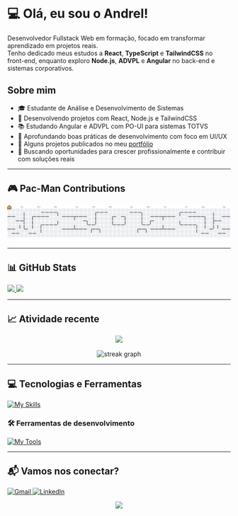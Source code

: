 # 💻 Olá, eu sou o Andrel!

<p align="left">
  Desenvolvedor Fullstack Web em formação, focado em transformar aprendizado em projetos reais. <br>
  Tenho dedicado meus estudos a <strong>React</strong>, <strong>TypeScript</strong> e <strong>TailwindCSS</strong> no front-end, enquanto exploro <strong>Node.js</strong>, <strong>ADVPL</strong> e <strong>Angular</strong> no back-end e sistemas corporativos.
</p>

## Sobre mim

- 🎓 Estudante de Análise e Desenvolvimento de Sistemas  
- 🚀 Desenvolvendo projetos com React, Node.js e TailwindCSS  
- 📚 Estudando Angular e ADVPL com PO-UI para sistemas TOTVS  
- 🧠 Aprofundando boas práticas de desenvolvimento com foco em UI/UX  
- 🔗 Alguns projetos publicados no meu [portfólio](https://petshop-sand-delta.vercel.app)  
- 📌 Buscando oportunidades para crescer profissionalmente e contribuir com soluções reais  

---

## 🎮 Pac-Man Contributions

<picture>
  <source media="(prefers-color-scheme: dark)" srcset="https://raw.githubusercontent.com/speedyxbr/speedyxbr/output/pacman-contribution-graph-dark.svg">
  <source media="(prefers-color-scheme: light)" srcset="https://raw.githubusercontent.com/speedyxbr/speedyxbr/output/pacman-contribution-graph.svg">
  <img alt="Gráfico de contribuições estilo pacman" src="https://raw.githubusercontent.com/speedyxbr/speedyxbr/output/pacman-contribution-graph.svg">
</picture>

---

## 📊 GitHub Stats

<a href="https://github.com/speedyxbr">
  <img height="180em" src="https://github-readme-stats.vercel.app/api?username=speedyxbr&show_icons=true&theme=radical&include_all_commits=true&count_private=true"/>
  <img height="180em" src="https://github-readme-stats.vercel.app/api/top-langs/?username=speedyxbr&layout=compact&langs_count=6&theme=radical"/>
</a>

---

## 📈 Atividade recente

<p align="center">
  <img src="https://github-readme-activity-graph.vercel.app/graph?username=speedyxbr&bg_color=0d1117&color=ff6ec7&line=ff3caa&point=ffffff&area=true&hide_border=true" />
</p>

<p align="center">
  <img src="https://streak-stats.demolab.com?user=speedyxbr&locale=pt-br&mode=weekly&theme=radical&hide_border=false&border_radius=5&date_format=M%20j%5B,%20Y%5D" height="156" alt="streak graph" />
</p>

---

## 💻 Tecnologias e Ferramentas

[![My Skills](https://skillicons.dev/icons?i=html,css,js,ts,react,nodejs,angular,tailwind,postgres,mysql)](https://skillicons.dev)

### 🛠️ Ferramentas de desenvolvimento

[![My Tools](https://skillicons.dev/icons?i=git,github,vscode,figma,postman)](https://skillicons.dev)

---

## 📬 Vamos nos conectar?

<p align="left">
  <a href="mailto:seuemail@gmail.com">
    <img src="https://img.shields.io/badge/-Gmail-D14836?style=flat-square&logo=gmail&logoColor=white" alt="Gmail" />
  </a>
  <a href="https://www.linkedin.com/in/seu-linkedin">
    <img src="https://img.shields.io/badge/-Linkedin-0e76a8?style=flat-square&logo=linkedin&logoColor=white" alt="LinkedIn" />
  </a>
</p>

<div align="center">
  <img src="https://visitor-badge.laobi.icu/badge?page_id=speedyxbr.speedyxbr&left_color=darkviolet&right_color=orchid" width="80" />
</div>
